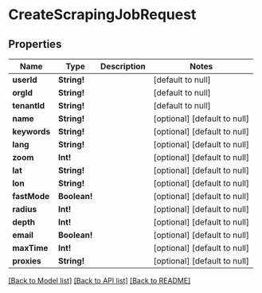 # CreateScrapingJobRequest

## Properties
Name | Type | Description | Notes
------------ | ------------- | ------------- | -------------
**userId** | **String!** |  | [default to null]
**orgId** | **String!** |  | [default to null]
**tenantId** | **String!** |  | [default to null]
**name** | **String!** |  | [optional] [default to null]
**keywords** | **String!** |  | [optional] [default to null]
**lang** | **String!** |  | [optional] [default to null]
**zoom** | **Int!** |  | [optional] [default to null]
**lat** | **String!** |  | [optional] [default to null]
**lon** | **String!** |  | [optional] [default to null]
**fastMode** | **Boolean!** |  | [optional] [default to null]
**radius** | **Int!** |  | [optional] [default to null]
**depth** | **Int!** |  | [optional] [default to null]
**email** | **Boolean!** |  | [optional] [default to null]
**maxTime** | **Int!** |  | [optional] [default to null]
**proxies** | **String!** |  | [optional] [default to null]

[[Back to Model list]](../README.md#documentation-for-models) [[Back to API list]](../README.md#documentation-for-api-endpoints) [[Back to README]](../README.md)


